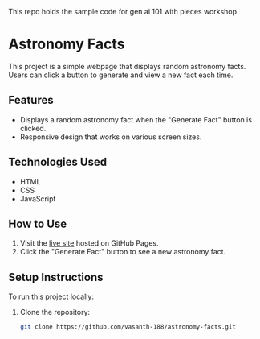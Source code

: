This repo holds the sample code for gen ai 101 with pieces workshop
# Astronomy Facts

This project is a simple webpage that displays random astronomy facts. Users can click a button to generate and view a new fact each time.

## Features

- Displays a random astronomy fact when the "Generate Fact" button is clicked.
- Responsive design that works on various screen sizes.

## Technologies Used

- HTML
- CSS
- JavaScript

## How to Use

1. Visit the [live site](https://vasanth-188.github.io/astronomy-facts/) hosted on GitHub Pages.
2. Click the "Generate Fact" button to see a new astronomy fact.

## Setup Instructions

To run this project locally:

1. Clone the repository:
   ```bash
   git clone https://github.com/vasanth-188/astronomy-facts.git
